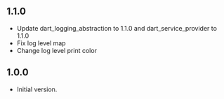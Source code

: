 ## 1.1.0

- Update dart_logging_abstraction to 1.1.0 and dart_service_provider to 1.1.0
- Fix log level map
- Change log level print color

## 1.0.0

- Initial version.
